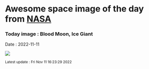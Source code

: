 
# Awesome space image of the day from [NASA](https://api.nasa.gov/)

### Today image : Blood Moon, Ice Giant
Date : 2022-11-11

![](https://apod.nasa.gov/apod/image/2211/LunarEclipseRyanHan1024.jpg)

<small>Latest update : Fri Nov 11 16:23:29 2022</small>
        